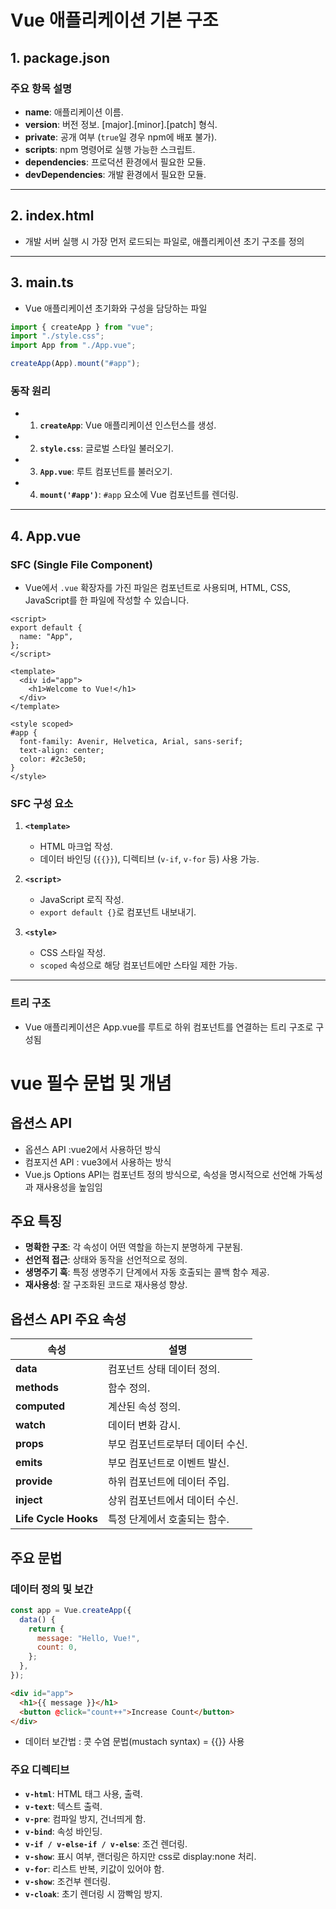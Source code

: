 # Vue 애플리케이션 기본 구조

## 1. package.json

### 주요 항목 설명

- **name**: 애플리케이션 이름.
- **version**: 버전 정보. [major].[minor].[patch] 형식.
- **private**: 공개 여부 (`true`일 경우 npm에 배포 불가).
- **scripts**: npm 명령어로 실행 가능한 스크립트.
- **dependencies**: 프로덕션 환경에서 필요한 모듈.
- **devDependencies**: 개발 환경에서 필요한 모듈.

---

## 2. index.html

- 개발 서버 실행 시 가장 먼저 로드되는 파일로, 애플리케이션 초기 구조를 정의

---

## 3. main.ts

- Vue 애플리케이션 초기화와 구성을 담당하는 파일

```typescript
import { createApp } from "vue";
import "./style.css";
import App from "./App.vue";

createApp(App).mount("#app");
```

### 동작 원리

- 1. **`createApp`**: Vue 애플리케이션 인스턴스를 생성.
- 2. **`style.css`**: 글로벌 스타일 불러오기.
- 3. **`App.vue`**: 루트 컴포넌트를 불러오기.
- 4. **`mount('#app')`**: `#app` 요소에 Vue 컴포넌트를 렌더링.

---

## 4. App.vue

### SFC (Single File Component)

- Vue에서 `.vue` 확장자를 가진 파일은 컴포넌트로 사용되며, HTML, CSS, JavaScript를 한 파일에 작성할 수 있습니다.

```vue
<script>
export default {
  name: "App",
};
</script>

<template>
  <div id="app">
    <h1>Welcome to Vue!</h1>
  </div>
</template>

<style scoped>
#app {
  font-family: Avenir, Helvetica, Arial, sans-serif;
  text-align: center;
  color: #2c3e50;
}
</style>
```

### SFC 구성 요소

1. **`<template>`**

   - HTML 마크업 작성.
   - 데이터 바인딩 (`{{}}`), 디렉티브 (`v-if`, `v-for` 등) 사용 가능.

2. **`<script>`**

   - JavaScript 로직 작성.
   - `export default {}`로 컴포넌트 내보내기.

3. **`<style>`**
   - CSS 스타일 작성.
   - `scoped` 속성으로 해당 컴포넌트에만 스타일 제한 가능.

---

### 트리 구조

- Vue 애플리케이션은 App.vue를 루트로 하위 컴포넌트를 연결하는 트리 구조로 구성됨

# vue 필수 문법 및 개념

## 옵션스 API

- 옵션스 API :vue2에서 사용하던 방식
- 컴포지션 API : vue3에서 사용하는 방식
- Vue.js Options API는 컴포넌트 정의 방식으로, 속성을 명시적으로 선언해 가독성과 재사용성을 높임임

## 주요 특징

- **명확한 구조**: 각 속성이 어떤 역할을 하는지 분명하게 구분됨.
- **선언적 접근**: 상태와 동작을 선언적으로 정의.
- **생명주기 훅**: 특정 생명주기 단계에서 자동 호출되는 콜백 함수 제공.
- **재사용성**: 잘 구조화된 코드로 재사용성 향상.

## 옵션스 API 주요 속성

| 속성                 | 설명                             |
| -------------------- | -------------------------------- |
| **data**             | 컴포넌트 상태 데이터 정의.       |
| **methods**          | 함수 정의.                       |
| **computed**         | 계산된 속성 정의.                |
| **watch**            | 데이터 변화 감시.                |
| **props**            | 부모 컴포넌트로부터 데이터 수신. |
| **emits**            | 부모 컴포넌트로 이벤트 발신.     |
| **provide**          | 하위 컴포넌트에 데이터 주입.     |
| **inject**           | 상위 컴포넌트에서 데이터 수신.   |
| **Life Cycle Hooks** | 특정 단계에서 호출되는 함수.     |

## 주요 문법

### 데이터 정의 및 보간

```javascript
const app = Vue.createApp({
  data() {
    return {
      message: "Hello, Vue!",
      count: 0,
    };
  },
});
```

```html
<div id="app">
  <h1>{{ message }}</h1>
  <button @click="count++">Increase Count</button>
</div>
```

- 데이터 보간법 : 콧 수염 문법(mustach syntax) = {{}} 사용

### 주요 디렉티브

- **`v-html`**: HTML 태그 사용, 출력.
- **`v-text`**: 텍스트 출력.
- **`v-pre`**: 컴파일 방지, 건너띄게 함.
- **`v-bind`**: 속성 바인딩.
- **`v-if / v-else-if / v-else`**: 조건 렌더링.
- **`v-show`**: 표시 여부, 랜더링은 하지만 css로 display:none 처리.
- **`v-for`**: 리스트 반복, 키값이 있어야 함.
- **`v-show`**: 조건부 렌더링.
- **`v-cloak`**: 초기 렌더링 시 깜빡임 방지.
